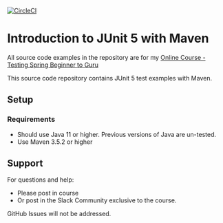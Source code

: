 [![CircleCI](https://dl.circleci.com/status-badge/img/circleci/Ln7qGzxo5A3f4ZQpoohvpT/6PFEtzFwGA3YmZeSHgWTC2/tree/master.svg?style=svg)](https://dl.circleci.com/status-badge/redirect/circleci/Ln7qGzxo5A3f4ZQpoohvpT/6PFEtzFwGA3YmZeSHgWTC2/tree/master)
# Introduction to JUnit 5 with Maven

All source code examples in the repository are for my [Online Course - Testing Spring Beginner to Guru](https://www.udemy.com/testing-spring-boot-beginner-to-guru/?couponCode=GITHUB_REPO)

This source code repository contains JUnit 5 test examples with Maven.

## Setup
### Requirements
* Should use Java 11 or higher. Previous versions of Java are un-tested.
* Use Maven 3.5.2 or higher

## Support
For questions and help:
* Please post in course
* Or post in the Slack Community exclusive to the course.

GitHub Issues will not be addressed.
